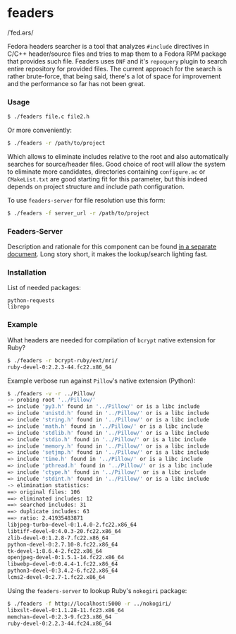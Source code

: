 # feaders
/ˈfed.ərs/

Fedora headers searcher is a tool that analyzes `#include` directives in C/C++ header/source files and tries to map them to a Fedora RPM package that provides such file. Feaders uses `DNF` and it's `repoquery` plugin to search entire repository for provided files. The current approach for the search is rather brute-force, that being said, there's a lot of space for improvement and the performance so far has not been great.

### Usage

```bash
$ ./feaders file.c file2.h
```

Or more conveniently:

```bash
$ ./feaders -r /path/to/project
```

Which allows to eliminate includes relative to the root and also automatically searches for source/header files.
Good choice of root will allow the system to eliminate more candidates, directories containing `configure.ac` or `CMakeList.txt` are good starting fit for this parameter, but this indeed depends on project structure and include path configuration.

To use `feaders-server` for file resolution use this form:
```bash
$ ./feaders -f server_url -r /path/to/project
```

### Feaders-Server
Description and rationale for this component can be found [in a separate document](http://github.com/shaded-enmity/feaders/tree/master/server). Long story short, it makes the lookup/search lighting fast.

### Installation

List of needed packages:
```
python-requests
librepo
```

### Example
What headers are needed for compilation of `bcrypt` native extension for Ruby?

```bash
$ ./feaders -r bcrypt-ruby/ext/mri/
ruby-devel-0:2.2.3-44.fc22.x86_64
```

Example verbose run against `Pillow`'s native extension (Python):
```bash
$ ./feaders -v -r ../Pillow/
-> probing root '../Pillow/'
=> include 'py3.h' found in '../Pillow/' or is a libc include
=> include 'unistd.h' found in '../Pillow/' or is a libc include
=> include 'string.h' found in '../Pillow/' or is a libc include
=> include 'math.h' found in '../Pillow/' or is a libc include
=> include 'stdlib.h' found in '../Pillow/' or is a libc include
=> include 'stdio.h' found in '../Pillow/' or is a libc include
=> include 'memory.h' found in '../Pillow/' or is a libc include
=> include 'setjmp.h' found in '../Pillow/' or is a libc include
=> include 'time.h' found in '../Pillow/' or is a libc include
=> include 'pthread.h' found in '../Pillow/' or is a libc include
=> include 'ctype.h' found in '../Pillow/' or is a libc include
=> include 'stdint.h' found in '../Pillow/' or is a libc include
-> elimination statistics:
==> original files: 106
==> eliminated includes: 12
==> searched includes: 31
==> duplicate includes: 63
==> ratio: 2.41935483871
libjpeg-turbo-devel-0:1.4.0-2.fc22.x86_64
libtiff-devel-0:4.0.3-20.fc22.x86_64
zlib-devel-0:1.2.8-7.fc22.x86_64
python-devel-0:2.7.10-8.fc22.x86_64
tk-devel-1:8.6.4-2.fc22.x86_64
openjpeg-devel-0:1.5.1-14.fc22.x86_64
libwebp-devel-0:0.4.4-1.fc22.x86_64
python3-devel-0:3.4.2-6.fc22.x86_64
lcms2-devel-0:2.7-1.fc22.x86_64
```

Using the `feaders-server` to lookup Ruby's `nokogiri` package:
```bash
$ ./feaders -f http://localhost:5000 -r ../nokogiri/
libxslt-devel-0:1.1.28-11.fc23.x86_64
memchan-devel-0:2.3-9.fc23.x86_64
ruby-devel-0:2.2.3-44.fc24.x86_64
```
